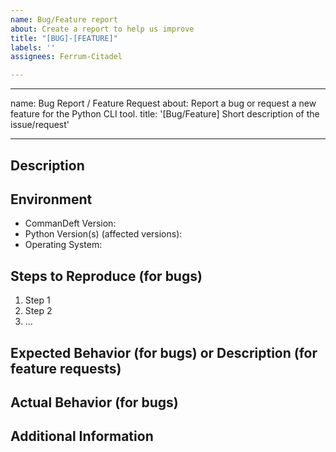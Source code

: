 ```yaml
---
name: Bug/Feature report
about: Create a report to help us improve
title: "[BUG]-[FEATURE]"
labels: ''
assignees: Ferrum-Citadel

---
```


---
name: Bug Report / Feature Request
about: Report a bug or request a new feature for the Python CLI tool.
title: '[Bug/Feature] Short description of the issue/request'

---

<!-- Please fill out the sections below to help us better understand and address your bug report or feature request. -->

## Description

<!-- Provide a clear and concise description of the bug or feature request. -->

## Environment

- CommanDeft Version:
- Python Version(s) (affected versions):
- Operating System:

## Steps to Reproduce (for bugs)

<!-- If you're reporting a bug, please provide detailed steps to reproduce the issue. -->

1. Step 1
2. Step 2
3. ...

## Expected Behavior (for bugs) or Description (for feature requests)

<!-- If you're reporting a bug, describe what you expected to happen. If you're making a feature request, provide a detailed description of the new feature you're suggesting. -->

## Actual Behavior (for bugs)

<!-- If you're reporting a bug, describe what actually happened. -->

## Additional Information

<!-- Provide any additional information, screenshots, or error messages related to the bug or feature request. -->
